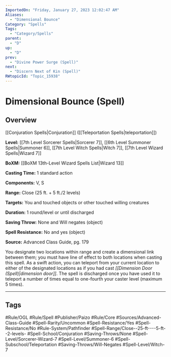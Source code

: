 ```yaml
---
ImportedOn: "Friday, January 27, 2023 12:02:47 AM"
Aliases:
  - "Dimensional Bounce"
Category: "Spells"
Tags:
  - "Category/Spells"
parent:
  - "D"
up:
  - "D"
prev:
  - "Divine Power Surge (Spell)"
next:
  - "Discern Next of Kin (Spell)"
RWtopicId: "Topic_15938"
---
```

# Dimensional Bounce (Spell)
## Overview
[[Conjuration Spells|Conjuration]] ([[Teleportation Spells|teleportation]])

**Level:** [[7th Level Sorcerer Spells|Sorcerer 7]], [[6th Level Summoner Spells|Summoner 6]], [[7th Level Witch Spells|Witch 7]], [[7th Level Wizard Spells|Wizard 7]]

**BoXM:** [[BoXM 13th-Level Wizard Spells List|Wizard 13]]

**Casting Time:** 1 standard action

**Components:** V, S

**Range:** Close (25 ft. + 5 ft./2 levels)

**Targets:** You and touched objects or other touched willing creatures

**Duration:** 1 round/level or until discharged

**Saving Throw:** None and Will negates (object)

**Spell Resistance:** No and yes (object)

**Source:** Advanced Class Guide, pg. 179

You designate two locations within range and create a dimensional link between them; you must have line of effect to both locations when casting this spell. As a swift action, you can teleport from your current location to either of the designated locations as if you had cast *[[Dimension Door (Spell)|dimension door]]*. The spell is discharged once you have used it to teleport a number of times equal to one-fourth your caster level (maximum 5 times).


---
## Tags
#Rule/OGL #Rule/Spell #Publisher/Paizo #Rule/Core #Sources/Advanced-Class-Guide #Spell-Rarity/Uncommon #Spell-Resistance/Yes #Spell-Resistance/No #Rule-System/Pathfinder #Spell-Range/Close--25-ft----5-ft--2-levels- #Spell-School/Conjuration #Saving-Throws/None #Spell-Level/Sorcerer-Wizard-7 #Spell-Level/Summoner-6 #Spell-Subschool/Teleportation #Saving-Throws/Will-Negates #Spell-Level/Witch-7

